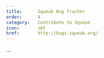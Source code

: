 ```yaml
---
title:      Squeak Bug Tracker
order:      4
category:   Contribute to Squeak
icon:       sbt
href:       http://bugs.squeak.org/
---
```

...